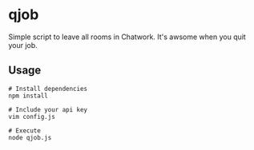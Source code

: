 # qjob
Simple script to leave all rooms in Chatwork. It's awsome when you quit your job.

## Usage

```
# Install dependencies
npm install

# Include your api key
vim config.js

# Execute
node qjob.js
```
